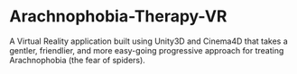 # Arachnophobia-Therapy-VR
A Virtual Reality application built using Unity3D and Cinema4D that takes a gentler, friendlier, and more easy-going progressive approach for treating Arachnophobia (the fear of spiders).
